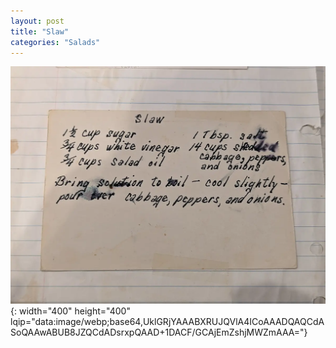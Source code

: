 ```yaml
---
layout: post
title: "Slaw"
categories: "Salads"
---
```

![Slaw.jpg](/assets/images/Salads/Slaw.webp){: width="400" height="400" lqip="data:image/webp;base64,UklGRjYAAABXRUJQVlA4ICoAAADQAQCdASoQAAwABUB8JZQCdADsrxpQAAD+1DACF/GCAjEmZshjMWZmAAA="}

